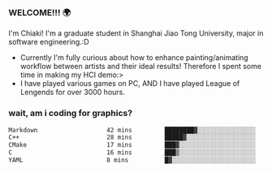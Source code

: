 ### WELCOME!!! 🌍

I'm Chiaki! I'm a graduate student in Shanghai Jiao Tong University, major in software engineering.:D

-  Currently I'm fully curious about how to enhance painting/animating workflow between artists and their ideal results! Therefore I spent some time in making my HCI demo:>
-  I have played various games on PC, AND I have played League of Lengends for over 3000 hours.


### wait, am i coding for graphics?
<!--START_SECTION:waka-->

```txt
Markdown                   42 mins         ████████▓░░░░░░░░░░░░░░░░   35.07 %
C++                        28 mins         █████▓░░░░░░░░░░░░░░░░░░░   23.27 %
CMake                      17 mins         ███▓░░░░░░░░░░░░░░░░░░░░░   14.65 %
C                          16 mins         ███▒░░░░░░░░░░░░░░░░░░░░░   13.27 %
YAML                       8 mins          █▓░░░░░░░░░░░░░░░░░░░░░░░   07.21 %
```

<!--END_SECTION:waka-->

<!--
**Chiaki-meow/Chiaki-meow** is a ✨ _special_ ✨ repository because its `README.md` (this file) appears on your GitHub profile.

Here are some ideas to get you started:

- 🔭 I’m currently working on ...
- 🌱 I’m currently learning ...
- 👯 I’m looking to collaborate on ...
- 🤔 I’m looking for help with ...
- 💬 Ask me about ...
- 📫 How to reach me: ...
- 😄 Pronouns: ...
- ⚡ Fun fact: ...
-->
